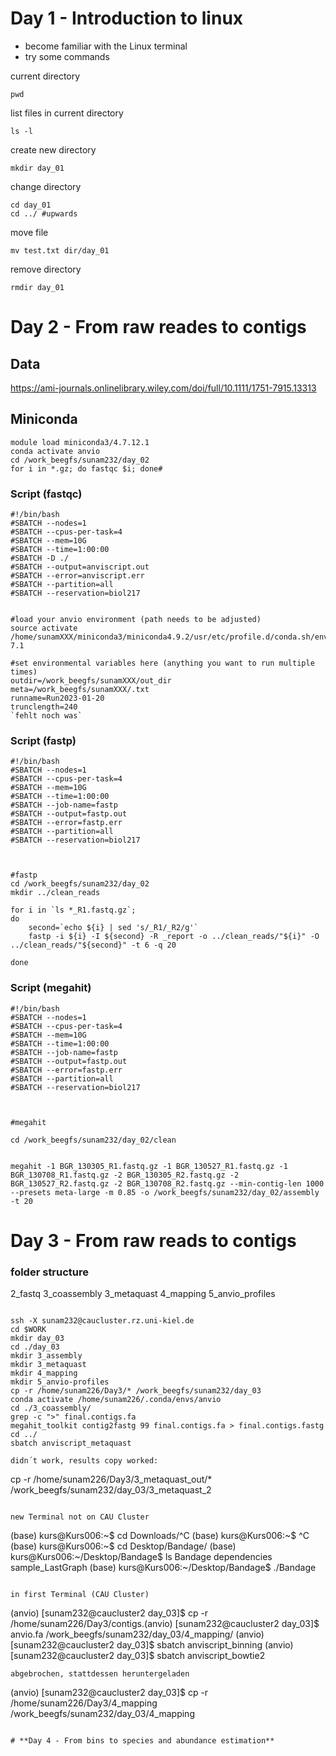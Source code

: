 # Day 1 - Introduction to linux

- become familiar with the Linux terminal
- try some commands

current directory
```
pwd
```
list files in current directory
```
ls -l
```
create new directory
```
mkdir day_01
```
change directory
```
cd day_01
cd ../ #upwards
```
move file 
```
mv test.txt dir/day_01 
```
remove directory
```
rmdir day_01
```


# **Day 2 - From raw reades to contigs**

## **Data**
https://ami-journals.onlinelibrary.wiley.com/doi/full/10.1111/1751-7915.13313

## **Miniconda**
 ```
module load miniconda3/4.7.12.1
conda activate anvio
cd /work_beegfs/sunam232/day_02
for i in *.gz; do fastqc $i; done#
 ```
### **Script (fastqc)**

```
#!/bin/bash
#SBATCH --nodes=1
#SBATCH --cpus-per-task=4
#SBATCH --mem=10G
#SBATCH --time=1:00:00
#SBATCH -D ./
#SBATCH --output=anviscript.out
#SBATCH --error=anviscript.err
#SBATCH --partition=all
#SBATCH --reservation=biol217


#load your anvio environment (path needs to be adjusted)
source activate /home/sunamXXX/miniconda3/miniconda4.9.2/usr/etc/profile.d/conda.sh/envs/anvio-7.1

#set environmental variables here (anything you want to run multiple times)
outdir=/work_beegfs/sunamXXX/out_dir
meta=/work_beegfs/sunamXXX/.txt
runname=Run2023-01-20
trunclength=240
`fehlt noch was`
```
### **Script (fastp)**

```
#!/bin/bash
#SBATCH --nodes=1
#SBATCH --cpus-per-task=4
#SBATCH --mem=10G
#SBATCH --time=1:00:00
#SBATCH --job-name=fastp
#SBATCH --output=fastp.out
#SBATCH --error=fastp.err
#SBATCH --partition=all
#SBATCH --reservation=biol217



#fastp
cd /work_beegfs/sunam232/day_02
mkdir ../clean_reads

for i in `ls *_R1.fastq.gz`;
do
    second=`echo ${i} | sed 's/_R1/_R2/g'`
    fastp -i ${i} -I ${second} -R _report -o ../clean_reads/"${i}" -O ../clean_reads/"${second}" -t 6 -q 20

done
```
### **Script (megahit)**

```
#!/bin/bash
#SBATCH --nodes=1
#SBATCH --cpus-per-task=4
#SBATCH --mem=10G
#SBATCH --time=1:00:00
#SBATCH --job-name=fastp
#SBATCH --output=fastp.out
#SBATCH --error=fastp.err
#SBATCH --partition=all
#SBATCH --reservation=biol217



#megahit

cd /work_beegfs/sunam232/day_02/clean

                                       
megahit -1 BGR_130305_R1.fastq.gz -1 BGR_130527_R1.fastq.gz -1 BGR_130708_R1.fastq.gz -2 BGR_130305_R2.fastq.gz -2 BGR_130527_R2.fastq.gz -2 BGR_130708_R2.fastq.gz --min-contig-len 1000 --presets meta-large -m 0.85 -o /work_beegfs/sunam232/day_02/assembly -t 20                      

```

# **Day 3 - From raw reads to contigs**

### **folder structure**

2_fastq 
3_coassembly 
3_metaquast 
4_mapping 
5_anvio_profiles


```

ssh -X sunam232@caucluster.rz.uni-kiel.de
cd $WORK
mkdir day_03
cd ./day_03
mkdir 3_assembly
mkdir 3_metaquast
mkdir 4_mapping
mkdir 5_anvio-profiles
cp -r /home/sunam226/Day3/* /work_beegfs/sunam232/day_03
conda activate /home/sunam226/.conda/envs/anvio
cd ./3_coassembly/
grep -c ">" final.contigs.fa
megahit_toolkit contig2fastg 99 final.contigs.fa > final.contigs.fastg
cd ../
sbatch anviscript_metaquast

```

```
didn´t work, results copy worked:

```
cp -r /home/sunam226/Day3/3_metaquast_out/* /work_beegfs/sunam232/day_03/3_metaquast_2

```

new Terminal not on CAU Cluster

```
(base) kurs@Kurs006:~$ cd Downloads/^C
(base) kurs@Kurs006:~$ ^C
(base) kurs@Kurs006:~$ cd Desktop/Bandage/
(base) kurs@Kurs006:~/Desktop/Bandage$ ls
Bandage  dependencies  sample_LastGraph
(base) kurs@Kurs006:~/Desktop/Bandage$ ./Bandage
```

in first Terminal (CAU Cluster)

```
(anvio) [sunam232@caucluster2 day_03]$ cp -r /home/sunam226/Day3/contigs.(anvio) [sunam232@caucluster2 day_03]$ anvio.fa /work_beegfs/sunam232/day_03/4_mapping/
(anvio) [sunam232@caucluster2 day_03]$ sbatch anviscript_binning 
(anvio) [sunam232@caucluster2 day_03]$ sbatch anviscript_bowtie2 
```
abgebrochen, stattdessen heruntergeladen

```
(anvio) [sunam232@caucluster2 day_03]$ cp -r /home/sunam226/Day3/4_mapping /work_beegfs/sunam232/day_03/4_mapping
```

# **Day 4 - From bins to species and abundance estimation**











